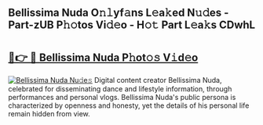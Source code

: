 ## Bellissima Nuda O𝚗𝚕yf𝚊ns L𝚎a𝚔ed N𝚞𝚍es - Part-zUB P𝚑𝚘tos Vi𝚍𝚎o - H𝚘𝚝 Part L𝚎a𝚔s CDwhL

# <h2><a href="http://kfdio3.oniu.top/?m=Bellissima+Nuda">🔗👉 🔴 Bellissima Nuda P𝚑ot𝚘𝚜 V𝚒d𝚎o</a></h2>

[![Bellissima Nuda Nu𝚍e𝚜](https://i.imgur.com/0qMVB7G.gif)](http://kfdio3.oniu.top/?m=Bellissima+Nuda)
Digital content creator Bellissima Nuda, celebrated for disseminating dance and lifestyle information, through performances and personal vlogs. Bellissima Nuda's public persona is characterized by openness and honesty, yet the details of his personal life remain hidden from view.  
